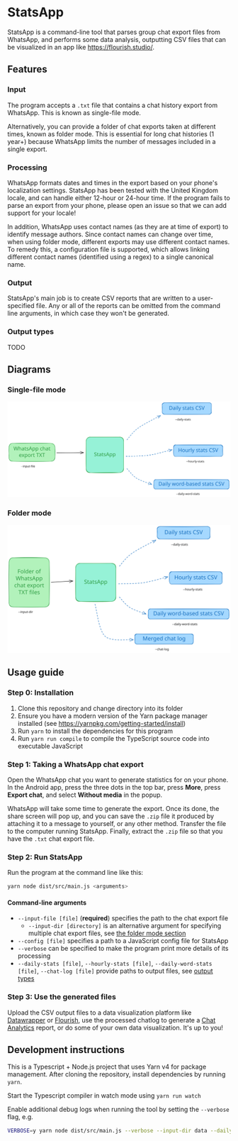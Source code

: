 # StatsApp

StatsApp is a command-line tool that parses group chat export files from WhatsApp, and performs some data analysis, outputting CSV files that can be visualized in an app like <https://flourish.studio/>.

## Features

### Input

The program accepts a `.txt` file that contains a chat history export from WhatsApp. This is known as single-file mode.

Alternatively, you can provide a folder of chat exports taken at different times, known as folder mode. This is essential for long chat histories (1 year+) because WhatsApp limits the number of messages included in a single export.

### Processing

WhatsApp formats dates and times in the export based on your phone's localization settings. StatsApp has been tested with the United Kingdom locale, and can handle either 12-hour or 24-hour time. If the program fails to parse an export from your phone, please open an issue so that we can add support for your locale!

In addition, WhatsApp uses contact names (as they are at time of export) to identify message authors. Since contact names can change over time, when using folder mode, different exports may use different contact names. To remedy this, a configuration file is supported, which allows linking different contact names (identified using a regex) to a single canonical name.

### Output

StatsApp's main job is to create CSV reports that are written to a user-specified file. Any or all of the reports can be omitted from the command line arguments, in which case they won't be generated.

### Output types

TODO

## Diagrams

### Single-file mode

<picture>
  <source media="(prefers-color-scheme: dark)" srcset="./assets/StatsApp%20single%20file%20mode%20(dark).excalidraw.svg">
  <img alt="A diagram showing the inputs and outputs for StatsApp (when given a single file), and their corresponding command-line arguments" src="./assets/StatsApp%20single%20file%20mode.excalidraw.svg">
</picture>

### Folder mode

<picture>
  <source media="(prefers-color-scheme: dark)" srcset="./assets/StatsApp%20folder%20mode%20(dark).excalidraw.svg">
  <img alt="A diagram showing the inputs and outputs for StatsApp (when given a folder of chat exports), and their corresponding command-line arguments" src="./assets/StatsApp%20folder%20mode.excalidraw.svg">
</picture>

## Usage guide

### Step 0: Installation

1. Clone this repository and change directory into its folder
2. Ensure you have a modern version of the Yarn package manager installed (see https://yarnpkg.com/getting-started/install)
3. Run `yarn` to install the dependencies for this program
4. Run `yarn run compile` to compile the TypeScript source code into executable JavaScript


### Step 1: Taking a WhatsApp chat export

Open the WhatsApp chat you want to generate statistics for on your phone. In the Android app, press the three dots in the top bar, press **More**, press **Export chat**, and select **Without media** in the popup.

WhatsApp will take some time to generate the export. Once its done, the share screen will pop up, and you can save the `.zip` file it produced by attaching it to a message to yourself, or any other method. Transfer the file to the computer running StatsApp. Finally, extract the `.zip` file so that you have the `.txt` chat export file.

### Step 2: Run StatsApp

Run the program at the command line like this:

```bash
yarn node dist/src/main.js <arguments>
```

#### Command-line arguments

* `--input-file [file]` (**required**) specifies the path to the chat export file
  * `--input-dir [directory]` is an alternative argument for specifying multiple chat export files, see [the folder mode section](#folder-mode)
* `--config [file]` specifies a path to a JavaScript config file for StatsApp
* `--verbose` can be specified to make the program print more details of its processing
* `--daily-stats [file]`, `--hourly-stats [file]`, `--daily-word-stats [file]`, `--chat-log [file]` provide paths to output files, see [output types](#output-types)

### Step 3: Use the generated files

Upload the CSV output files to a data visualization platform like [Datawrapper](https://www.datawrapper.de) or [Flourish](https://flourish.studio/), use the processed chatlog to generate a [Chat Analytics](https://chatanalytics.app/) report, or do some of your own data visualization. It's up to you!

## Development instructions

This is a Typescript + Node.js project that uses Yarn v4 for package management. After cloning the repository, install dependencies by running `yarn`.

Start the Typescript compiler in watch mode using `yarn run watch`

Enable additional debug logs when running the tool by setting the `--verbose` flag, e.g.

```bash
VERBOSE=y yarn node dist/src/main.js --verbose --input-dir data --daily-stats out/daily-stats.csv --chat-log out/chat-log.txt
```
